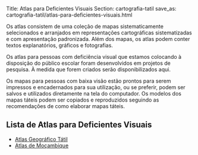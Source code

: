 Title: Atlas para Deficientes Visuais
Section: cartografia-tatil
save_as: cartografia-tatil/atlas-para-deficientes-visuais.html

Os atlas consistem de uma coleção de mapas sistematicamente selecionados e
arranjados em representações cartográficas sistematizadas e com apresentação
padronizada. Além dos mapas, os atlas podem conter textos explanatórios,
gráficos e fotografias.

Os atlas para pessoas com deficiência visual que estamos colocando à disposição
do público escolar foram desenvolvidos em projetos de pesquisa. À medida que
forem criados serão disponibilizados aqui.

Os mapas para pessoas com baixa visão estão prontos para serem impressos e
encadernados para sua utilização, ou se preferir, podem ser salvos e utilizados
diretamente na tela do computador. Os modelos dos mapas táteis podem ser
copiados e reproduzidos seguindo as recomendações de como elaborar mapas táteis.

<h2>Lista de Atlas para Deficientes Visuais</h2>
<ul>
    <li><a href="atlas-e-mapas/atlas-geografico-tatil.html">Atlas Geográfico Tátil</a></li>
    <li><a href="atlas-e-mapas/atlas-de-mocambique.html">Atlas de Moçambique</a></li>
</ul>
